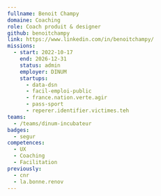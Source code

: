 ```yaml
---
fullname: Benoit Champy
domaine: Coaching
role: Coach produit & designer
github: benoitchampy
link: https://www.linkedin.com/in/benoitchampy/
missions:
  - start: 2022-10-17
    end: 2026-12-31
    status: admin
    employer: DINUM
    startups:
      - data-dsn
      - facil-emploi-public
      - france.nation.verte.agir
      - pass-sport
      - reperer.identifier.victimes.teh
teams:
  - /teams/dinum-incubateur
badges:
  - segur
competences:
  - UX
  - Coaching
  - Facilitation
previously:
  - cnr
  - la.bonne.renov
---
```

